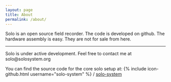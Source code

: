 ```yaml
---
layout: page
title: About
permalink: /about/
---
```


Solo is an open source field recorder.  The code is developed on github.  The hardware assembly is easy.  They are not for sale from here.
<hr>
Solo is under active development.  Feel free to contact me at solo@solosystem.org


You can find the source code for the core solo setup at: {% include icon-github.html username="solo-system" %} /
[solo-system](https://github.com/solosystem/)


